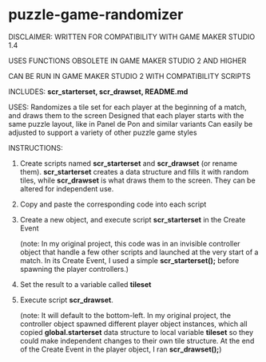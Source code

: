 # puzzle-game-randomizer

DISCLAIMER:
WRITTEN FOR COMPATIBILITY WITH GAME MAKER STUDIO 1.4

USES FUNCTIONS OBSOLETE IN GAME MAKER STUDIO 2 AND HIGHER

CAN BE RUN IN GAME MAKER STUDIO 2 WITH COMPATIBILITY SCRIPTS


INCLUDES:
**scr_starterset, scr_drawset, README.md**

USES:
Randomizes a tile set for each player at the beginning of a match, and draws them to the screen
Designed that each player starts with the same puzzle layout, like in Panel de Pon and similar variants
Can easily be adjusted to support a variety of other puzzle game styles

INSTRUCTIONS:
1. Create scripts named **scr_starterset** and **scr_drawset** (or rename them). **scr_starterset** creates a data structure and fills it with random tiles, while **scr_drawset** is what draws them to the screen. They can be altered for independent use.
2. Copy and paste the corresponding code into each script
3. Create a new object, and execute script **scr_starterset** in the Create Event
    
    (note: In my original project, this code was in an invisible controller object that handle a few other scripts and launched at the very start of a match. In its Create Event, I used a simple **scr_starterset();** before spawning the player controllers.)
    
5. Set the result to a variable called **tileset**
6. Execute script **scr_drawset**.
  
    (note: It will default to the bottom-left. In my original project, the controller object spawned different player object instances, which all copied **global.starterset** data structure to local variable **tileset** so they could make independent changes to their own tile structure. At the end of the Create Event in the player object, I ran **scr_drawset();**)
